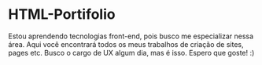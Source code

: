 # HTML-Portifolio 
Estou aprendendo tecnologias front-end, pois busco me especializar nessa área.
Aqui você encontrará todos os meus trabalhos de criação de sites, pages etc.
Busco o cargo de UX algum dia, mas é isso. Espero que goste! :)
